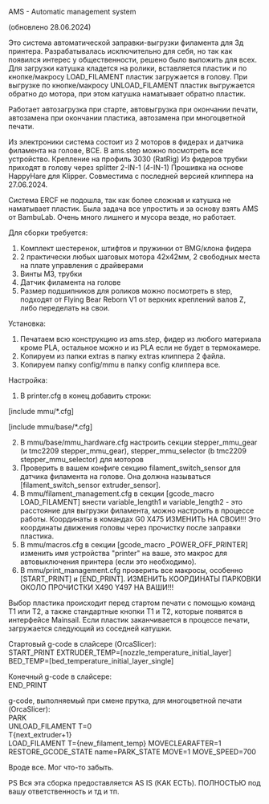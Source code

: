 AMS - Automatic management system

(обновлено 28.06.2024)

Это система автоматической заправки-выгрузки филамента для 3д принтера. Разрабатывалась исключительно для себя, но так как появился интерес у общественности, решено было выложить для всех.
Для загрузки катушка кладется на ролики, вставляется пластик и по кнопке/макросу LOAD_FILAMENT пластик загружается в голову.
При выгрузке по кнопке/макросу UNLOAD_FILAMENT пластик выгружается обратно до мотора, при этом катушка наматывает обратно пластик.

Работает автозагрузка при старте, автовыгрузка при окончании печати, автозамена при окончании пластика, автозамена при многоцветной печати.

Из электроники система состоит из 2 моторов в фидерах и датчика филамента на голове, ВСЕ.
В ams.step можно посмотреть все устройство.
Крепление на профиль 3030 (RatRig)
Из фидеров трубки приходят в голову через splitter 2-IN-1 (4-IN-1)
Прошивка на основе HappyHare для Klipper. Совместима с последней версией клиппера на 27.06.2024.

Система ERCF не подошла, так как более сложная и катушка не наматывает пластик. Была задача все упростить и за основу взять AMS от BambuLab.
Очень много лишнего и мусора везде, но работает.

Для сборки требуется:

1. Комплект шестеренок, штифтов и пружинки от BMG/клона фидера
2. 2 практически любых шаговых мотора 42х42мм, 2 свободных места на плате управления с драйверами
3. Винты М3, трубки
4. Датчик филамента на голове
5. Размер подшипников для роликов можно посмотреть в step, подходят от Flying Bear Reborn V1 от верхних креплений валов Z, либо переделать на свои.

Установка:

1. Печатаем всю конструкцию из ams.step, фидер из любого материала кроме PLA, остальное можно и из PLA если не будет в термокамере.
2. Копируем из папки extras в папку extras клиппера 2 файла.
3. Копируем папку config/mmu в папку config клиппера все.

Настройка:

1. В printer.cfg в конец добавить строки:

[include mmu/\*.cfg]

[include mmu/base/\*.cfg]

2. В mmu/base/mmu_hardware.cfg настроить секции stepper_mmu_gear (и tmc2209 stepper_mmu_gear), stepper_mmu_selector (b tmc2209 stepper_mmu_selector) для моторов
3. Проверить в вашем конфиге секцию filament_switch_sensor для датчика филамента на голове. Она должна называться [filament_switch_sensor extruder_sensor].
4. В mmu/filament_management.cfg в секции [gcode_macro LOAD_FILAMENT] внести variable_length1 и variable_length2 - это расстояние для выгрузки филамента, можно настроить в процессе работы. Координаты в командах G0 X475 ИЗМЕНИТЬ НА СВОИ!!! Это координаты движения головы через прочистку после заправки пластика.
5. В mmu/macros.cfg в секции [gcode_macro _POWER_OFF_PRINTER] изменить имя устройства "printer" на ваше, это макрос для автовыключения принтера (если это необходимо).
6. В mmu/print_management.cfg проверить все макросы, особенно [START_PRINT] и [END_PRINT]. ИЗМЕНИТЬ КООРДИНАТЫ ПАРКОВКИ ОКОЛО ПРОЧИСТКИ X490 Y497 НА ВАШИ!!!

Выбор пластика происходит перед стартом печати с помощью команд T1 или T2, а также стандартные кнопки T1 и T2, которые появятся в интерфейсе Mainsail. Если пластик заканчивается в процессе печати, загружается следующий из соседней катушки.

Стартовый g-code в слайсере (OrcaSlicer):  
START_PRINT EXTRUDER_TEMP=[nozzle_temperature_initial_layer] BED_TEMP=[bed_temperature_initial_layer_single]

Конечный g-code в слайсере:  
END_PRINT

g-code, выполняемый при смене прутка, для многоцветной печати (OrcaSlicer):  
PARK  
UNLOAD_FILAMENT T=0  
T{next_extruder+1}  
LOAD_FILAMENT T={new_filament_temp} MOVECLEARAFTER=1  
RESTORE_GCODE_STATE name=PARK_STATE MOVE=1 MOVE_SPEED=700  

Вроде все. Мог что-то забыть.

PS Вся эта сборка предоставляется AS IS (КАК ЕСТЬ). ПОЛНОСТЬЮ под вашу ответственность и тд и тп.